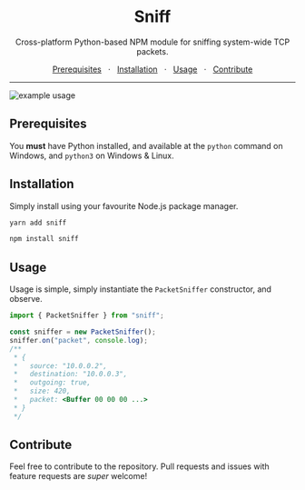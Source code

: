<div align="center">
  <h1>Sniff</h1>
  <p>Cross-platform Python-based NPM module for sniffing system-wide TCP packets.</p>
  	<span>
		<a href="#prerequisites">Prerequisites</a>
		<span>&nbsp;&nbsp;·&nbsp;&nbsp;</span>
		<a href="#installation">Installation</a>
		<span>&nbsp;&nbsp;·&nbsp;&nbsp;</span>
		<a href="#usage">Usage</a>
		<span>&nbsp;&nbsp;·&nbsp;&nbsp;</span>
		<a href="#contribute">Contribute</a>
	</span>
</div>
<hr>

![example usage](https://user-images.githubusercontent.com/9158485/184518260-c6961cdd-e665-484c-ae83-e3896f604bd4.png)

## Prerequisites

You **must** have Python installed, and available at the `python` command on Windows, and `python3` on Windows & Linux.

## Installation

Simply install using your favourite Node.js package manager.

```bash
yarn add sniff
```

```bash
npm install sniff
```

## Usage

Usage is simple, simply instantiate the `PacketSniffer` constructor, and observe.

```ts
import { PacketSniffer } from "sniff";

const sniffer = new PacketSniffer();
sniffer.on("packet", console.log);
/**
 * {
 *   source: "10.0.0.2",
 *   destination: "10.0.0.3",
 *   outgoing: true,
 *   size: 420,
 *   packet: <Buffer 00 00 00 ...>
 * }
 */
```

## Contribute

Feel free to contribute to the repository. Pull requests and issues with feature requests are _super_ welcome!
